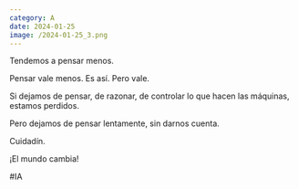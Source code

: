 ```yaml
--- 
category: A 
date: 2024-01-25 
image: /2024-01-25_3.png 
--- 
```


Tendemos a pensar menos. 

Pensar vale menos. Es así. Pero vale. 

Si dejamos de pensar, de razonar, de controlar lo que hacen las máquinas, estamos perdidos. 

Pero dejamos de pensar lentamente, sin darnos cuenta. 

Cuidadín.

¡El mundo cambia!

#IA